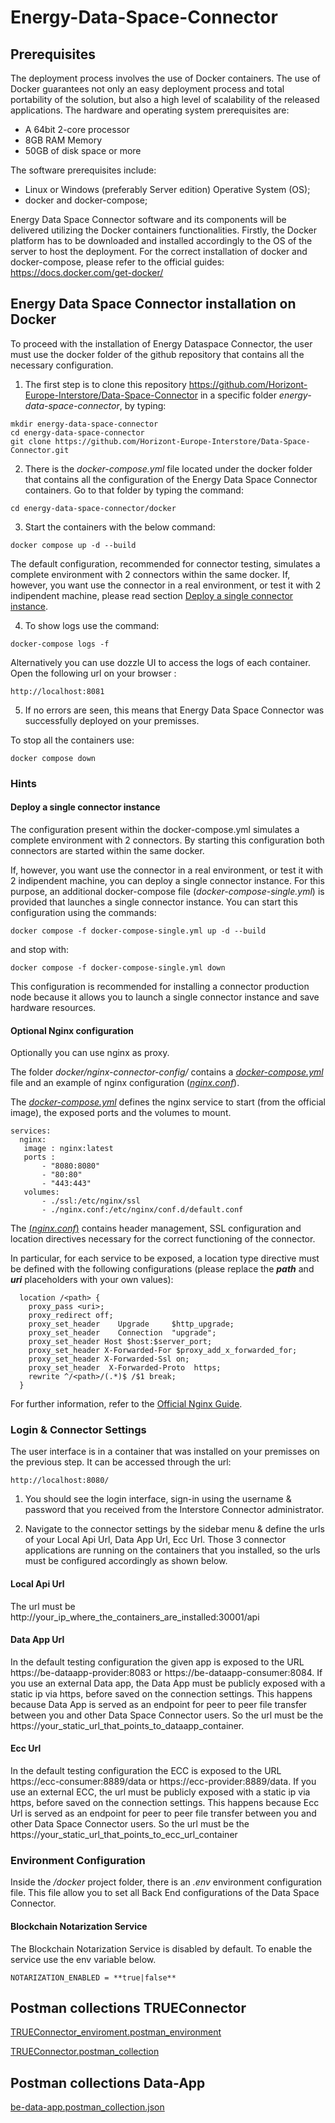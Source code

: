 # Energy-Data-Space-Connector

## Prerequisites
The deployment process involves the use of Docker containers. The use of Docker guarantees not only an easy deployment process and total portability of the solution, but also a high level of scalability of the released applications.
The hardware and operating system prerequisites are:
* A 64bit 2-core processor
*	8GB RAM Memory
*	50GB of disk space or more

The software prerequisites include:
*	Linux or Windows (preferably Server edition) Operative System (OS);
*	docker and docker-compose;

Energy Data Space Connector software and its components will be delivered utilizing the Docker containers functionalities. Firstly, the Docker platform has to be downloaded and installed accordingly to the OS of the server to host the deployment.
For the correct installation of docker and docker-compose, please refer to the official guides: https://docs.docker.com/get-docker/

## Energy Data Space Connector installation on Docker
To proceed with the installation of Energy Dataspace Connector, the user must use the docker folder of the github repository that contains all the necessary configuration.

1.	The first step is to clone this repository https://github.com/Horizont-Europe-Interstore/Data-Space-Connector in a specific folder *energy-data-space-connector*, by typing:
```
mkdir energy-data-space-connector
cd energy-data-space-connector
git clone https://github.com/Horizont-Europe-Interstore/Data-Space-Connector.git
```

2.	There is the *docker-compose.yml* file located under the docker folder that contains all the configuration of the Energy Data Space Connector containers. Go to that folder by typing the command:
```
cd energy-data-space-connector/docker
```

3.	Start the containers with the below command:
```
docker compose up -d --build
```
The default configuration, recommended for connector testing, simulates a complete environment with 2 connectors within the same docker.
If, however, you want use the connector in a real environment, or test it with 2 indipendent machine, please read section [Deploy a single connector instance](#deploy-a-single-connector-instance).

4.	To show logs use the command:
```
docker-compose logs -f
```
Alternatively you can use dozzle UI to access the logs of each container. Open the following url on your browser :
```
http://localhost:8081
```

5.	If no errors are seen, this means that Energy Data Space Connector was successfully deployed on your premisses.

To stop all the containers use:
```
docker compose down
```

### Hints
#### Deploy a single connector instance
The configuration present within the docker-compose.yml simulates a complete environment with 2 connectors.
By starting this configuration both connectors are started within the same docker.

If, however, you want use the connector in a real environment, or test it with 2 indipendent machine, you can deploy a single connector instance.
For this purpose, an additional docker-compose file (*docker-compose-single.yml*) is provided that launches a single connector instance.
You can start this configuration using the commands:
```
docker compose -f docker-compose-single.yml up -d --build
```
and stop with:
```
docker compose -f docker-compose-single.yml down
```
This configuration is recommended for installing a connector production node because it allows you to launch a single connector instance and save hardware resources.

#### Optional Nginx configuration
Optionally you can use nginx as proxy.

The folder _docker/nginx-connector-config/_ contains a [_docker-compose.yml_](docker/nginx-connector-config/docker-compose.yml) file and an example of nginx configuration ([_nginx.conf_](docker/nginx-connector-config/nginx.conf)).

The [_docker-compose.yml_](docker/nginx-connector-config/docker-compose.yml) defines the nginx service to start (from the official image), the exposed ports and the volumes to mount.

```
services:
  nginx:
   image : nginx:latest
   ports :
       - "8080:8080"
       - "80:80"
       - "443:443"
   volumes:
       - ./ssl:/etc/nginx/ssl
       - ./nginx.conf:/etc/nginx/conf.d/default.conf
``` 

The [(_nginx.conf_)](docker/nginx-connector-config/nginx.conf) contains header management, SSL configuration and location directives necessary for the correct functioning of the connector.

In particular, for each service to be exposed, a location type directive must be defined with the following configurations (please replace the _**path**_ and _**uri**_ placeholders with your own values):
```
  location /<path> {
    proxy_pass <uri>;
    proxy_redirect off;
    proxy_set_header    Upgrade     $http_upgrade;
    proxy_set_header    Connection  "upgrade";
    proxy_set_header Host $host:$server_port;
    proxy_set_header X-Forwarded-For $proxy_add_x_forwarded_for;
    proxy_set_header X-Forwarded-Ssl on;
    proxy_set_header  X-Forwarded-Proto  https;
    rewrite ^/<path>/(.*)$ /$1 break;
  }
``` 

For further information, refer to the [Official Nginx Guide](https://nginx.org/en/docs/).

### Login & Connector Settings
The user interface is in a container that was installed on your premisses on the previous step. It can be accessed through the url:
```
http://localhost:8080/
```

1.	You should see the login interface, sign-in using the username & password that you received from the Interstore Connector administrator.

2.	Navigate to the connector settings by the sidebar menu & define the urls of your Local Api Url, Data App Url, Ecc Url. Those 3 connector applications are running on the containers that you installed, so the urls must be configured accordingly as shown below.

#### Local Api Url
The url must be http://your_ip_where_the_containers_are_installed:30001/api

#### Data App Url
In the default testing configuration the given app is exposed to the URL https://be-dataapp-provider:8083 or  https://be-dataapp-consumer:8084.
If you use an external Data app, the Data App must be publicly exposed with a static ip via https, before saved on the connection settings. This happens because Data App is served as an endpoint for peer to peer file transfer between you and other Data Space Connector users. So the url must be the https://your_static_url_that_points_to_dataapp_container.

#### Ecc Url
In the default testing configuration the ECC is exposed to the URL https://ecc-consumer:8889/data or  https://ecc-provider:8889/data.
If you use an external ECC, the url must be publicly exposed with a static ip via https, before saved on the connection settings. This happens because Ecc Url is served as an endpoint for peer to peer file transfer between you and other Data Space Connector users. So the url must be the https://your_static_url_that_points_to_ecc_url_container


### Environment Configuration

Inside the */docker* project folder, there is an *.env* environment configuration file. This file allow you to set all Back End configurations of the Data Space Connector. 

#### Blockchain Notarization Service
The Blockchain Notarization Service is disabled by default. To enable the service use the env variable below.
```
NOTARIZATION_ENABLED = **true|false**
```


## Postman collections TRUEConnector

[TRUEConnector_enviroment.postman_environment](TRUEConnector_enviroment.postman_environment.json)

[TRUEConnector.postman_collection](TRUEConnector.postman_collection.json)

## Postman collections Data-App

[be-data-app.postman_collection.json](be-data-app.postman_collection.json)